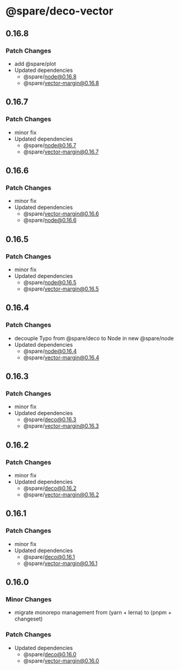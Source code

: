 # @spare/deco-vector

## 0.16.8

### Patch Changes

- add @spare/plot
- Updated dependencies
  - @spare/node@0.16.8
  - @spare/vector-margin@0.16.8

## 0.16.7

### Patch Changes

- minor fix
- Updated dependencies
  - @spare/node@0.16.7
  - @spare/vector-margin@0.16.7

## 0.16.6

### Patch Changes

- minor fix
- Updated dependencies
  - @spare/vector-margin@0.16.6
  - @spare/node@0.16.6

## 0.16.5

### Patch Changes

- minor fix
- Updated dependencies
  - @spare/node@0.16.5
  - @spare/vector-margin@0.16.5

## 0.16.4

### Patch Changes

- decouple Typo from @spare/deco to Node in new @spare/node
- Updated dependencies
  - @spare/node@0.16.4
  - @spare/vector-margin@0.16.4

## 0.16.3

### Patch Changes

- minor fix
- Updated dependencies
  - @spare/deco@0.16.3
  - @spare/vector-margin@0.16.3

## 0.16.2

### Patch Changes

- minor fix
- Updated dependencies
  - @spare/deco@0.16.2
  - @spare/vector-margin@0.16.2

## 0.16.1

### Patch Changes

- minor fix
- Updated dependencies
  - @spare/deco@0.16.1
  - @spare/vector-margin@0.16.1

## 0.16.0

### Minor Changes

- migrate monorepo management from (yarn + lerna) to (pnpm + changeset)

### Patch Changes

- Updated dependencies
  - @spare/deco@0.16.0
  - @spare/vector-margin@0.16.0
